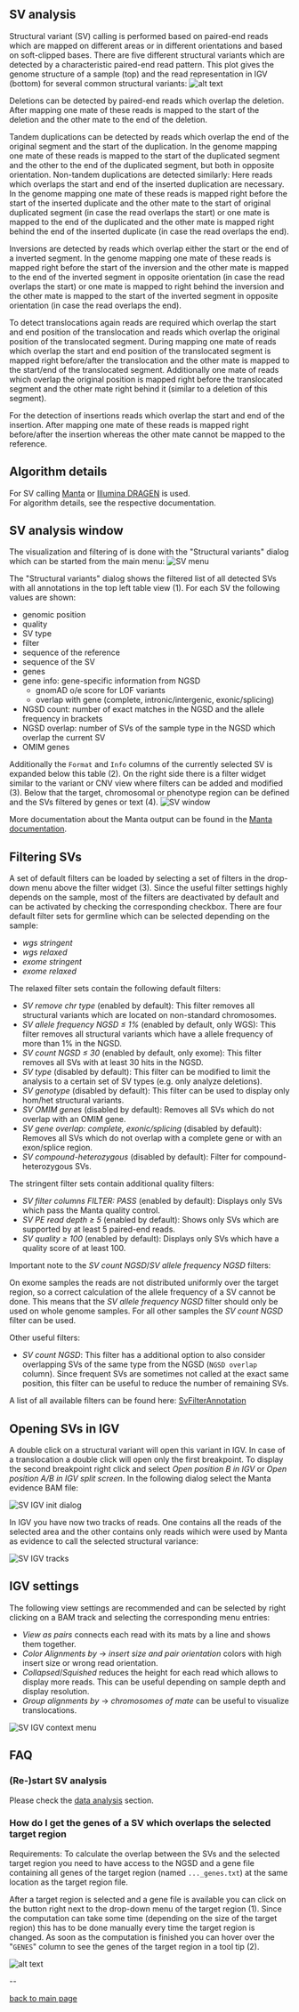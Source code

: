 ## SV analysis

Structural variant (SV) calling is performed based on paired-end reads which are mapped on different areas or in different orientations and based on soft-clipped bases.
There are five different structural variants which are detected by a characteristic paired-end read pattern. This plot gives the genome structure of a sample (top) and the read representation in IGV (bottom) for several common structural variants:
![alt text](sv_read_pattern.png)

Deletions can be detected by paired-end reads which overlap the deletion. After mapping one mate of these reads is mapped to the start of the deletion and the other mate to the end of the deletion. 

Tandem duplications can be detected by reads which overlap the end of the original segment and the start of the duplication. In the genome mapping one mate of these reads is mapped to the start of the duplicated segment and the other to the end of the duplicated segment, but both in opposite orientation. Non-tandem duplications are detected similarly: Here reads which overlaps the start and end of the inserted duplication are necessary. In the genome mapping one mate of these reads is mapped right before the start of the inserted duplicate and the other mate to the start of original duplicated segment (in case the read overlaps the start) or one mate is mapped to the end of the duplicated and the other mate is mapped right behind the end of the inserted duplicate (in case the read overlaps the end).

Inversions are detected by reads which overlap either the start or the end of a inverted segment. In the genome mapping one mate of these reads is mapped right before the start of the inversion and the other mate is mapped to the end of the inverted segment in opposite orientation (in case the read overlaps the start) or one mate is mapped to right behind the inversion and the other mate is mapped to the start of the inverted segment in opposite orientation (in case the read overlaps the end).

To detect translocations again reads are required which overlap the start and end position of the translocation and reads which overlap the original position of the translocated segment. During mapping one mate of reads which overlap the start and end position of the translocated segment is mapped right before/after the translocation and the other mate is mapped to the start/end of the translocated segment. Additionally one mate of reads which overlap the original position is mapped right before the translocated segment and the other mate right behind it (similar to a deletion of this segment).

For the detection of insertions reads which overlap the start and end of the insertion. After mapping one mate of these reads is mapped right before/after the insertion whereas the other mate cannot be mapped to the reference.


## Algorithm details

For SV calling [Manta](https://github.com/Illumina/manta) or [Illumina DRAGEN](https://support.illumina.com/sequencing/sequencing_software/dragen-bio-it-platform/documentation.html) is used.  
For algorithm details, see the respective documentation.

## SV analysis window

The visualization and filtering of is done with the "Structural variants" dialog which can be started from the main menu:
![SV menu](sv_menu.png)

The "Structural variants" dialog shows the filtered list of all detected SVs with all annotations in the top left table view (1). For each SV the following values are shown:

* genomic position
* quality
* SV type
* filter
* sequence of the reference
* sequence of the SV
* genes
* gene info: gene-specific information from NGSD
	* gnomAD o/e score for LOF variants
	* overlap with gene (complete, intronic/intergenic, exonic/splicing) 
* NGSD count: number of exact matches in the NGSD and the allele frequency in brackets
* NGSD overlap: number of SVs of the sample type in the NGSD which overlap the current SV
* OMIM genes	

Additionally the `Format` and `Info` columns of the currently selected SV is expanded below this table (2). On the right side there is a filter widget similar to the variant or CNV view where filters can be added and modified (3). Below that the target, chromosomal or phenotype region can be defined and the SVs filtered by genes or text (4). 
![SV window](sv_window.png)

More documentation about the Manta output can be found in the [Manta documentation](https://github.com/Illumina/manta/blob/master/docs/userGuide/README.md).

## Filtering SVs

A set of default filters can be loaded by selecting a set of filters in the drop-down menu above the filter widget (3). Since the useful filter settings highly depends on the sample, most of the filters are deactivated by default and can be activated by checking the corresponding checkbox. There are four default filter sets for germline which can be selected depending on the sample:

* *wgs stringent*
* *wgs relaxed*
* *exome stringent*
* *exome relaxed*

The relaxed filter sets contain the following default filters:

* *SV remove chr type* (enabled by default): This filter removes all structural variants which are located on non-standard chromosomes.
* *SV allele frequency NGSD ≤ 1%* (enabled by default, only WGS): This filter removes all structural variants which have a allele frequency of more than 1% in the NGSD.
* *SV count NGSD ≤ 30* (enabled by default, only exome): This filter removes all SVs with at least 30 hits in the NGSD.
* *SV type* (disabled by default): This filter can be modified to limit the analysis to a certain set of SV types (e.g. only analyze deletions).
* *SV genotype* (disabled by default): This filter can be used to display only hom/het structural variants.
* *SV OMIM genes* (disabled by default): Removes all SVs which do not overlap with an OMIM gene.
* *SV gene overlap: complete, exonic/splicing* (disabled by default): Removes all SVs which do not overlap with a complete gene or with an exon/splice region.
* *SV compound-heterozygous* (disabled by default): Filter for compound-heterozygous SVs.

The stringent filter sets contain additional quality filters:

* *SV filter columns FILTER: PASS* (enabled by default): Displays only SVs which pass the Manta quality control.
* *SV PE read depth ≥ 5* (enabled by default): Shows only SVs which are supported by at least 5 paired-end reads.
* *SV quality ≥ 100* (enabled by default): Displays only SVs which have a quality score of at least 100.

Important note to the *SV count NGSD*/*SV allele frequency NGSD* filters: 

On exome samples the reads are not distributed uniformly over the target region, so a correct calculation of the allele frequency of a SV cannot be done. This means that the *SV allele frequency NGSD* filter should only be used on whole genome samples. For all other samples the *SV count NGSD* filter can be used.

Other useful filters:

* *SV count NGSD*: This filter has a additional option to also consider overlapping SVs of the same type from the NGSD (`NGSD overlap` column). Since frequent SVs are sometimes not called at the exact same position, this filter can be useful to reduce the number of remaining SVs.


A list of all available filters can be found here: [SvFilterAnnotation](https://github.com/imgag/ngs-bits/blob/master/doc/tools/SvFilterAnnotations.md)

## Opening SVs in IGV

A double click on a structural variant will open this variant in IGV. In case of a translocation a double click will open only the first breakpoint. To display the second breakpoint right click and select *Open position B in IGV* or *Open position A/B in IGV split screen*. In the following dialog select the Manta evidence BAM file:

![SV IGV init dialog](sv_igv_initdlg.png)

In IGV you have now two tracks of reads. One contains all the reads of the selected area and the other contains only reads wihich were used by Manta as evidence to call the selected structural variance:

![SV IGV tracks](sv_igv_tracks.png)

## IGV settings

The following view settings are recommended and can be selected by right clicking on a BAM track and selecting the corresponding menu entries:

* *View as pairs* connects each read with its mats by a line and shows them together.
* *Color Alignments by* -> *insert size and pair orientation* colors with high insert size or wrong read orientation.
* *Collapsed*/*Squished* reduces the height for each read which allows to display more reads. This can be useful depending on sample depth and display resolution.
* *Group alignments by* -> *chromosomes of mate* can be useful to visualize translocations.

![SV IGV context menu](sv_igv_contextMenu.png)



## FAQ

### (Re-)start SV analysis

Please check the [data analysis](data_analysis.md) section.


### How do I get the genes of a SV which overlaps the selected target region

Requirements: To calculate the overlap between the SVs and the selected target region you need to have access to the NGSD and a gene file containing all genes of the target region (named `..._genes.txt`) at the same location as the target region file. 

After a target region is selected and a gene file is available you can click on the button right next to the drop-down menu of the target region (1). Since the computation can take some time (depending on the size of the target region) this has to be done manually every time the target region is changed. As soon as the computation is finished you can hover over the "`GENES`" column to see the genes of the target region in a tool tip (2).

![alt text](sv_target-gene_overlap.png)

--

[back to main page](index.md)
